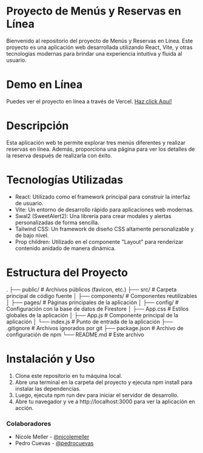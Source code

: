 # Proyecto de Menús y Reservas en Línea

Bienvenido al repositorio del proyecto de Menús y Reservas en Línea. Este proyecto es una aplicación web desarrollada utilizando React, Vite, y otras tecnologías modernas para brindar una experiencia intuitiva y fluida al usuario.

# Demo en Línea

Puedes ver el proyecto en línea a través de Vercel. [Haz click Aquí!](https://proyecto-restaurant-app-six.vercel.app/)

# Descripción

Esta aplicación web te permite explorar tres menús diferentes y realizar reservas en línea. Además, proporciona una página para ver los detalles de la reserva después de realizarla con éxito.

# Tecnologías Utilizadas

+ React: Utilizado como el framework principal para construir la interfaz de usuario.
+ Vite: Un entorno de desarrollo rápido para aplicaciones web modernas.
+ Swal2 (SweetAlert2): Una librería para crear modales y alertas personalizadas de forma sencilla.
+ Tailwind CSS: Un framework de diseño CSS altamente personalizable y de bajo nivel.
+ Prop children: Utilizado en el componente "Layout" para renderizar contenido anidado de manera dinámica.

# Estructura del Proyecto

.
├── public/                # Archivos públicos (favicon, etc.)
├── src/                   # Carpeta principal de código fuente
│   ├── components/        # Componentes reutilizables
│   ├── pages/             # Páginas principales de la aplicación
│   ├── config/            # Configuración con la base de datos de Firestore
│   ├── App.css            # Estilos globales de la aplicación
│   ├── App.js             # Componente principal de la aplicación
│   └── index.js           # Punto de entrada de la aplicación
├── .gitignore             # Archivos ignorados por git
├── package.json           # Archivo de configuración de npm
└── README.md              # Este archivo

# Instalación y Uso

1. Clona este repositorio en tu máquina local.
2. Abre una terminal en la carpeta del proyecto y ejecuta npm install para instalar las dependencias.
3. Luego, ejecuta npm run dev para iniciar el servidor de desarrollo.
4. Abre tu navegador y ve a http://localhost:3000 para ver la aplicación en acción.

### Colaboradores

- Nicole Meller - [@nicolemeller](https://github.com/Nicole-Meller)
- Pedro Cuevas - [@pedrocuevas](https://github.com/faofaofao)